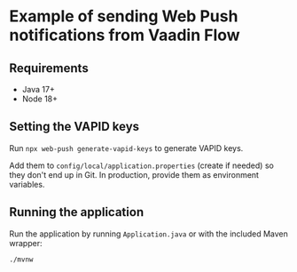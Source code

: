 # Example of sending Web Push notifications from Vaadin Flow

## Requirements
- Java 17+
- Node 18+

## Setting the VAPID keys
Run `npx web-push generate-vapid-keys` to generate VAPID keys. 

Add them to `config/local/application.properties` (create if needed) so they don't end up in Git.
In production, provide them as environment variables. 

## Running the application

Run the application by running `Application.java` or with the included Maven wrapper: 

```
./mvnw
```